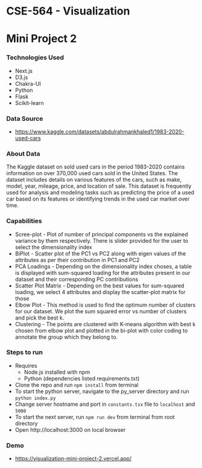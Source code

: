 # CSE-564 - Visualization

# Mini Project 2

### Technologies Used

-   Next.js
-   D3.js
-   Chakra-UI
-   Python
-   Flask
-   Scikit-learn

### Data Source

-   https://www.kaggle.com/datasets/abdulrahmankhaled1/1983-2020-used-cars

### About Data

The Kaggle dataset on sold used cars in the period 1983-2020 contains information on over 370,000 used cars sold in the United States. The dataset includes details on various features of the cars, such as make, model, year, mileage, price, and location of sale. This dataset is frequently used for analysis and modeling tasks such as predicting the price of a used car based on its features or identifying trends in the used car market over time.

### Capabilities

-   Scree-plot - Plot of number of principal components vs the explained variance by them respectively. There is slider provided for the user to select the dimensionality index
-   BiPlot - Scatter plot of the PC1 vs PC2 along with eigen values of the attributes as per their contribution in PC1 and PC2
-   PCA Loadings - Depending on the dimensionality index choses, a table is displayed with sum-squared loading for the attributes present in our dataset and their corresponding PC contributions
-   Scatter Plot Matrix - Depending on the best values for sum-squared loading, we select 4 attributes and display the scatter-plot matrix for those
-   Elbow Plot - This method is used to find the optimum number of clusters for our dataset. We plot the sum squared error vs number of clusters and pick the best k.
-   Clustering - The points are clustered with K-means algorithm with best k chosen from elbow plot and plotted in the bi-plot with color coding to annotate the group which they belong to.

### Steps to run

-   Requires
    -   Node.js installed with npm
    -   Python (dependencies listed requirements.txt)
-   Clone the repo and run `npm install` from terminal
-   To start the python server, navigate to the py_server directory and run `python index.py`
-   Change server hostname and port in `constants.tsx` file to `localhost` and `5000`
-   To start the next server, run `npm run dev` from terminal from root directory
-   Open http://localhost:3000 on local browser

### Demo

-   https://visualization-mini-project-2.vercel.app/
